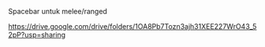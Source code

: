 Spacebar untuk melee/ranged

https://drive.google.com/drive/folders/1OA8Pb7Tozn3ajh31XEE227WrO43_52pP?usp=sharing

